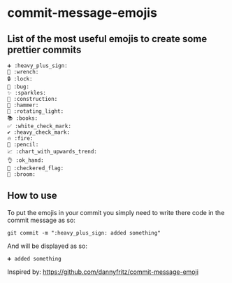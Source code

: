 # commit-message-emojis

## List of the most useful emojis to create some prettier commits

```
➕ :heavy_plus_sign:
🔧 :wrench: 
🔒 :lock: 
🐛 :bug:
✨ :sparkles:
🚧 :construction:
🔨 :hammer:
🚨 :rotating_light:
📚 :books:
✅ :white_check_mark:
✔️ :heavy_check_mark:
🔥 :fire:
📝 :pencil:
📈 :chart_with_upwards_trend:
👌 :ok_hand:
🏁 :checkered_flag:
🧹 :broom:
```

## How to use

To put the emojis in your commit you simply need to write there code in the commit message as so:
```
git commit -m ":heavy_plus_sign: added something"
```

And will be displayed as so:
```
➕ added something
```

Inspired by: https://github.com/dannyfritz/commit-message-emoji
